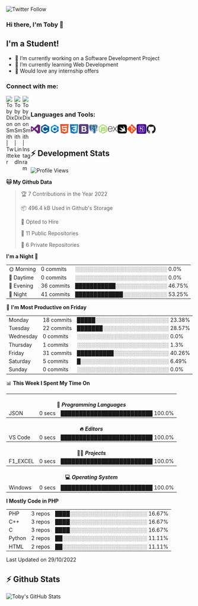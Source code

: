 ![Twitter Follow](https://img.shields.io/twitter/follow/TobyDixonSmith1?color=1DA1FA&logo=Twitter&style=for-the-badge)
### Hi there, I'm Toby 👋

## I'm a Student!
- 🔭 I’m currently working on a Software Development Project
- 🌱 I’m currently learning Web Development
- 💬 Would love any internship offers

### Connect with me:

[<img align="left" alt="Toby Dixon Smith | Twitter" width="22px" src="https://cdn.jsdelivr.net/npm/simple-icons@v3/icons/twitter.svg" />][twitter]
[<img align="left" alt="Toby Dixon Smith | LinkedIn" width="22px" src="https://cdn.jsdelivr.net/npm/simple-icons@v3/icons/linkedin.svg" />][linkedin]
[<img align="left" alt="Toby Dixon Smith | Instagram" width="22px" src="https://cdn.jsdelivr.net/npm/simple-icons@v3/icons/instagram.svg" />][instagram]

[twitter]: https://twitter.com/TobyDixonSmith1
[instagram]: https://www.instagram.com/toby_ds1/
[linkedin]: https://www.linkedin.com/in/toby-dixon-smith-4734331a3/

<br />

### Languages and Tools:

<img align="left" alt="Visual Studio Code" title="Visual Studio Code" width="26px" src="logos/visualstudio.png" />
<img align="left" alt="C" title="C" width="26px" src="logos/c.png" />
<img align="left" alt="C++" title="C++" width="26px" src="logos/c-plus.png" />
<img align="left" alt="HTML5"title="HTML 5" width="26px" src="logos/html.png" />
<img align="left" alt="CSS3" title="CSS 3" width="26px" src="logos/css3.png" />
<img align="left" alt="BootStrap" title="BootStrap" width="26px" src="logos/bootstrap.png" />
<img align="left" alt="PostgresSQL" title="PostgresSPQ" width="26px" src="logos/postgresql.png" />
<img align="left" alt="Node JS" title="Node JS" width="26px" src="logos/node-js.png" />
<img align="left" alt="Express" title="Express" width="26px" src="logos/express.png" />
<img align="left" alt="Swift" title="Swift" width="26px" src="logos/swift.png" />
<img align="left" alt="Git" title="Git" width="26px" src="logos/git.png" />
<img align="left" alt="Heroku" title="Heroku" width="26px" src="logos/heroku.png" />
<img align="left" alt="GitHub" title="GitHub" width="26px" src="logos/github.png" />
<br />
<br />

## :zap: Development Stats

<!--START_SECTION:waka-->
![Profile Views](http://img.shields.io/badge/Profile%20Views-0-blue)

**🐱 My Github Data** 

> 🏆 7 Contributions in the Year 2022
 > 
> 📦 496.4 kB Used in Github's Storage 
 > 
> 💼 Opted to Hire
 > 
> 📜 11 Public Repositories 
 > 
> 🔑 6 Private Repositories  
 > 
**I'm a Night 🦉** 

<table>
  <tr><td>🌞 Morning</td><td>0 commits</td><td>░░░░░░░░░░░░░░░░░░░░░░░░░   0.0%</td></tr> 
  <tr><td>🌆 Daytime</td><td>0 commits</td><td>░░░░░░░░░░░░░░░░░░░░░░░░░   0.0%</td></tr> 
  <tr><td>🌃 Evening</td><td>36 commits</td><td>███████████░░░░░░░░░░░░░░   46.75%</td></tr> 
  <tr><td>🌙 Night</td><td>41 commits</td><td>█████████████░░░░░░░░░░░░   53.25%</td></tr>
</table>

📅 **I'm Most Productive on Friday** 

<table>
  <tr><td>Monday</td><td>18 commits</td><td>█████░░░░░░░░░░░░░░░░░░░░   23.38%</td></tr> 
  <tr><td>Tuesday</td><td>22 commits</td><td>███████░░░░░░░░░░░░░░░░░░   28.57%</td></tr> 
  <tr><td>Wednesday</td><td>0 commits</td><td>░░░░░░░░░░░░░░░░░░░░░░░░░   0.0%</td></tr> 
  <tr><td>Thursday</td><td>1 commits</td><td>░░░░░░░░░░░░░░░░░░░░░░░░░   1.3%</td></tr> 
  <tr><td>Friday</td><td>31 commits</td><td>██████████░░░░░░░░░░░░░░░   40.26%</td></tr> 
  <tr><td>Saturday</td><td>5 commits</td><td>█░░░░░░░░░░░░░░░░░░░░░░░░   6.49%</td></tr> 
  <tr><td>Sunday</td><td>0 commits</td><td>░░░░░░░░░░░░░░░░░░░░░░░░░   0.0%</td></tr>
</table>

📊 **This Week I Spent My Time On** 

<table>
<tr><th colspan="3"><br>💬 <i>Programming Languages</i></th></tr> 
  <tr><td>JSON</td><td>0 secs</td><td>█████████████████████████   100.0%</td></tr>

<tr><th colspan="3"><br>🔥 <i>Editors</i></th></tr> 
  <tr><td>VS Code</td><td>0 secs</td><td>█████████████████████████   100.0%</td></tr>

<tr><th colspan="3"><br>🐱‍💻 <i>Projects</i></th></tr> 
  <tr><td>F1_EXCEL</td><td>0 secs</td><td>█████████████████████████   100.0%</td></tr>

<tr><th colspan="3"><br>💻 <i>Operating System</i></th></tr> 
  <tr><td>Windows</td><td>0 secs</td><td>█████████████████████████   100.0%</td></tr>
</table>

**I Mostly Code in PHP** 

<table>
  <tr><td>PHP</td><td>3 repos</td><td>████░░░░░░░░░░░░░░░░░░░░░   16.67%</td></tr> 
  <tr><td>C++</td><td>3 repos</td><td>████░░░░░░░░░░░░░░░░░░░░░   16.67%</td></tr> 
  <tr><td>C</td><td>3 repos</td><td>████░░░░░░░░░░░░░░░░░░░░░   16.67%</td></tr> 
  <tr><td>Python</td><td>2 repos</td><td>██░░░░░░░░░░░░░░░░░░░░░░░   11.11%</td></tr> 
  <tr><td>HTML</td><td>2 repos</td><td>██░░░░░░░░░░░░░░░░░░░░░░░   11.11%</td></tr>
</table>



 Last Updated on 29/10/2022
<!--END_SECTION:waka-->

## :zap: Github Stats

<img align="left" alt="Toby's GitHub Stats" src="http://github-readme-stats.tobyds.vercel.app/api?username=TobyDS&hide=stars,contribs&show_icons=true&theme=dark&hide_border=true" />
